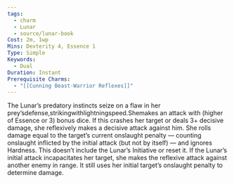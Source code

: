 ```yaml
---
tags:
  - charm
  - Lunar
  - source/lunar-book
Cost: 2m, 1wp
Mins: Dexterity 4, Essence 1
Type: Simple
Keywords:
  - Dual
Duration: Instant
Prerequisite Charms:
  - "[[Cunning Beast-Warrior Reflexes]]"
---
```

The Lunar’s predatory instincts seize on a flaw in her prey’sdefense,strikingwithlightningspeed.Shemakes an attack with (higher of Essence or 3) bonus dice. If this crashes her target or deals 3+ decisive damage, she reflexively makes a decisive attack against him. She rolls damage equal to the target’s current onslaught penalty — counting onslaught inflicted by the initial attack (but not by itself) — and ignores Hardness. This doesn’t include the Lunar’s Initiative or reset it. If the Lunar’s initial attack incapacitates her target, she makes the reflexive attack against another enemy in range. It still uses her initial target’s onslaught penalty to determine damage.